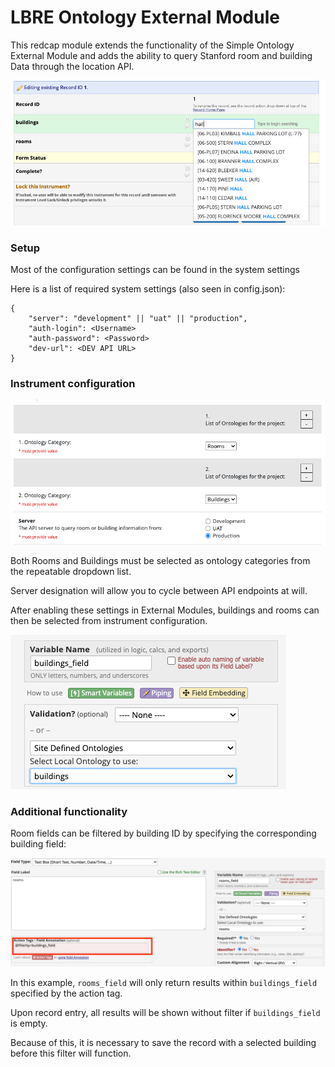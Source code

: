 # LBRE Ontology External Module

This redcap module extends the functionality of the Simple Ontology External Module and adds the ability to query
Stanford room and building Data through the location API.


![example](./assets/example.png)



### Setup

Most of the configuration settings can be found in the system settings

Here is a list of required system settings (also seen in config.json):

```
{
    "server": "development" || "uat" || "production",
    "auth-login": <Username>
    "auth-password": <Password>
    "dev-url": <DEV API URL>
}
```

### Instrument configuration

![project_setup](./assets/project_setup.png)

Both Rooms and Buildings must be selected as ontology categories from the repeatable dropdown list.

Server designation will allow you to cycle between API endpoints at will.

After enabling these settings in External Modules, buildings and rooms can then be selected from instrument configuration.

![action](./assets/instrument.png)

### Additional functionality

Room fields can be filtered by building ID by specifying the corresponding building field:

![action](./assets/action.png)

In this example, `rooms_field` will only return results within `buildings_field` specified by the action tag.

Upon record entry, all results will be shown without filter if `buildings_field` is empty.

Because of this, it is necessary to save the record with a selected building before this filter will function.
